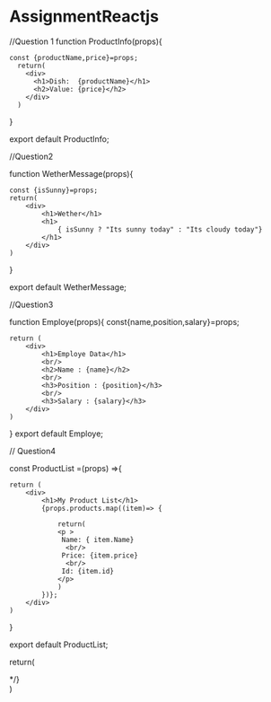 # AssignmentReactjs
//Question 1
function ProductInfo(props){
    
    const {productName,price}=props;
      return(
        <div>
          <h1>Dish:  {productName}</h1>
          <h2>Value: {price}</h2>
        </div>
      )  
}

export default ProductInfo;

//Question2

function WetherMessage(props){

    const {isSunny}=props;
    return(
        <div>
            <h1>Wether</h1>
            <h1>
                { isSunny ? "Its sunny today" : "Its cloudy today"}
            </h1>
        </div>
    )
}

export default WetherMessage;

//Question3

function Employe(props){
    const{name,position,salary}=props;

    return (
        <div>
            <h1>Employe Data</h1>
            <br/>
            <h2>Name : {name}</h2>
            <br/>
            <h3>Position : {position}</h3>
            <br/>
            <h3>Salary : {salary}</h3>
        </div>
    )
}
export default Employe;

// Question4

const ProductList =(props) =>{
    
    return (
        <div>
            <h1>My Product List</h1>
            {props.products.map((item)=> {

                return(
                <p >
                 Name: { item.Name}
                  <br/>
                 Price: {item.price}
                  <br/>
                 Id: {item.id}
                </p>
                )
            })};
        </div>
    )
}

export default ProductList;

return(
   <div class="App">
      <ProductInfo productName="Pasta" price="500"/>*/}
      <WetherMessage isSunny={true}/>
      <Employe name="Ayush" position="Manager" salary="100000"/> 
      <ProductList products = {productList} />
   </div>
)

